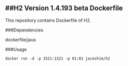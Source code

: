 ##H2 Version 1.4.193 beta Dockerfile
---

This repository contains Dockerfile of H2.

###Dependencies

dockerfile/java

###Usage

    docker run -d -p 1521:1521 -p 81:81 jaceshim/h2
